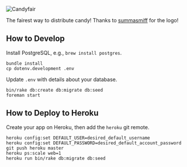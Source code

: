 ![Candyfair](https://raw.githubusercontent.com/moneypenny/candyfair/master/app/assets/images/CANDYFAIR-75px.png)

The fairest way to distribute candy! Thanks to 
[summasmiff](https://github.com/summasmiff) for the logo!

## How to Develop

Install PostgreSQL, e.g., `brew install postgres`.

    bundle install
    cp dotenv.development .env

Update `.env` with details about your database.

    bin/rake db:create db:migrate db:seed
    foreman start

## How to Deploy to Heroku

Create your app on Heroku, then add the `heroku` git remote.

    heroku config:set DEFAULT_USER=desired_default_username
    heroku config:set DEFAULT_PASSWORD=desired_default_account_password
    git push heroku master
    heroku ps:scale web=1
    heroku run bin/rake db:migrate db:seed
